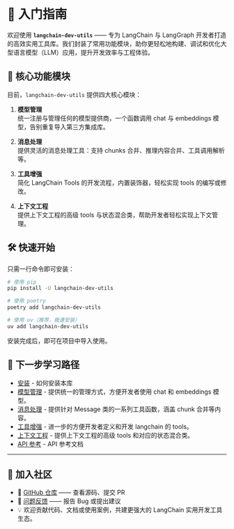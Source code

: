 # 🚀 入门指南

欢迎使用 **`langchain-dev-utils`** —— 专为 LangChain 与 LangGraph 开发者打造的高效实用工具库。我们封装了常用功能模块，助你更轻松地构建、调试和优化大型语言模型（LLM）应用，提升开发效率与工程体验。

## 📌 核心功能模块

目前，`langchain-dev-utils` 提供四大核心模块：

1. **模型管理**  
   统一注册与管理任何的模型提供商，一个函数调用 chat 与 embeddings 模型，告别重复导入第三方集成库。

2. **消息处理**  
   提供灵活的消息处理工具：支持 chunks 合并、推理内容合并、工具调用解析等。

3. **工具增强**  
   简化 LangChain Tools 的开发流程，内置装饰器，轻松实现 tools 的编写或修改。

4. **上下文工程**  
   提供上下文工程的高级 tools 与状态混合类，帮助开发者轻松实现上下文管理。

## 🛠️ 快速开始

只需一行命令即可安装：

```bash
# 使用 pip
pip install -U langchain-dev-utils

# 使用 poetry
poetry add langchain-dev-utils

# 使用 uv（推荐，极速安装）
uv add langchain-dev-utils
```

安装完成后，即可在项目中导入使用。

## 📘 下一步学习路径

- [安装](./installation.md) - 如何安装本库
- [模型管理](./model-management.md) - 提供统一的管理方式，方便开发者使用 chat 和 embeddings 模型。
- [消息处理](./message-processing.md) - 提供针对 Message 类的一系列工具函数，涵盖 chunk 合并等内容。
- [工具增强](./tool-enhancement.md) - 进一步的方便开发者定义和开发 langchain 的 tools。
- [上下文工程](./context-engineering.md) - 提供上下文工程的高级 tools 和对应的状态混合类。
- [API 参考](./api-reference.md) - API 参考文档

---

## 💬 加入社区

- 🐙 [GitHub 仓库](https://github.com/TBice123123/langchain-dev-utils) —— 查看源码、提交 PR
- 🐞 [问题反馈](https://github.com/TBice123123/langchain-dev-utils/issues) —— 报告 Bug 或提出建议
- 💡 欢迎贡献代码、文档或使用案例，共建更强大的 LangChain 实用开发工具生态。
